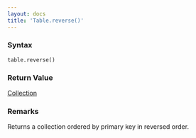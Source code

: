 ```yaml
---
layout: docs
title: 'Table.reverse()'
---
```


### Syntax

    table.reverse()

### Return Value

[Collection](Collection)

### Remarks

Returns a collection ordered by primary key in reversed order.

